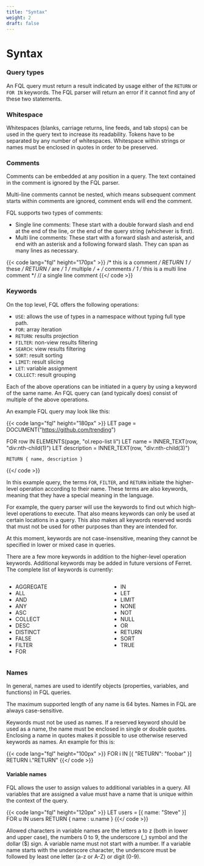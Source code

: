 ```yaml
---
title: "Syntax"
weight: 2
draft: false
---
```


# Syntax

### Query types
An FQL query must return a result indicated by usage either of the ``RETURN`` or ``FOR IN`` keywords. The FQL parser will return an error if it cannot find any of these two statements.

### Whitespace
Whitespaces (blanks, carriage returns, line feeds, and tab stops) can be used in the query text to increase its readability. Tokens have to be separated by any number of whitespaces. Whitespace within strings or names must be enclosed in quotes in order to be preserved.

### Comments
Comments can be embedded at any position in a query. The text contained in the comment is ignored by the FQL parser.

Multi-line comments cannot be nested, which means subsequent comment starts within comments are ignored, comment ends will end the comment.

FQL supports two types of comments:

- Single line comments: These start with a double forward slash and end at the end of the line, or the end of the query string (whichever is first).
- Multi line comments: These start with a forward slash and asterisk, and end with an asterisk and a following forward slash. They can span as many lines as necessary.

{{< code lang="fql" height="170px" >}}
/* this is a comment */ RETURN 1
/* these */ RETURN /* are */ 1 /* multiple */ + /* comments */ 1
/* this is
   a multi line
   comment */
// a single line comment
{{</ code >}}

### Keywords
On the top level, FQL offers the following operations:

- ``USE``: allows the use of types in a namespace without typing full type path.
- ``FOR``: array iteration
- ``RETURN``: results projection
- ``FILTER``: non-view results filtering
- ``SEARCH``: view results filtering
- ``SORT``: result sorting
- ``LIMIT``: result slicing
- ``LET``: variable assignment
- ``COLLECT``: result grouping

Each of the above operations can be initiated in a query by using a keyword of the same name. An FQL query can (and typically does) consist of multiple of the above operations.

An example FQL query may look like this:

{{< code lang="fql" height="180px" >}}
LET page = DOCUMENT("https://github.com/trending")

FOR row IN ELEMENTS(page, "ol.repo-list li")
    LET name = INNER_TEXT(row, "div:nth-child(1)")
    LET description = INNER_TEXT(row, "div:nth-child(3)")
    
    RETURN { name, description }
{{</ code >}}

In this example query, the terms ``FOR``, ``FILTER``, and ``RETURN`` initiate the higher-level operation according to their name. These terms are also keywords, meaning that they have a special meaning in the language.

For example, the query parser will use the keywords to find out which high-level operations to execute. That also means keywords can only be used at certain locations in a query. This also makes all keywords reserved words that must not be used for other purposes than they are intended for.

At this moment, keywords are not case-insensitive, meaning they cannot be specified in lower or mixed case in queries.

There are a few more keywords in addition to the higher-level operation keywords. Additional keywords may be added in future versions of Ferret. The complete list of keywords is currently:

<div class="columns">
    <div class="column">
    <ul>
        <li>AGGREGATE</li>
        <li>ALL</li>
        <li>AND</li>
        <li>ANY</li>
        <li>ASC</li>
        <li>COLLECT</li>
        <li>DESC</li>
        <li>DISTINCT</li>
        <li>FALSE</li>
        <li>FILTER</li>
        <li>FOR</li>
    </ul>
    </div>
    <div class="column">
        <ul>
            <li>IN</li>
            <li>LET</li>
            <li>LIMIT</li>
            <li>NONE</li>
            <li>NOT</li>
            <li>NULL</li>
            <li>OR</li>
            <li>RETURN</li>
            <li>SORT</li>
            <li>TRUE</li>
        </ul>
    </div>
</div>

### Names
In general, names are used to identify objects (properties, variables, and functions) in FQL queries.

The maximum supported length of any name is 64 bytes. Names in FQL are always case-sensitive.

Keywords must not be used as names. If a reserved keyword should be used as a name, the name must be enclosed in single or double quotes. Enclosing a name in quotes makes it possible to use otherwise reserved keywords as names. An example for this is:

{{< code lang="fql" height="100px" >}}
FOR i IN [{ "RETURN": "foobar" }]
    RETURN i."RETURN"
{{</ code >}}

#### Variable names
FQL allows the user to assign values to additional variables in a query. All variables that are assigned a value must have a name that is unique within the context of the query.

{{< code lang="fql" height="120px" >}}
LET users = [{ name: "Steve" }]
FOR u IN users
  RETURN { name : u.name }
{{</ code >}}

Allowed characters in variable names are the letters a to z (both in lower and upper case), the numbers 0 to 9, the underscore (_) symbol and the dollar ($) sign. A variable name must not start with a number. If a variable name starts with the underscore character, the underscore must be followed by least one letter (a-z or A-Z) or digit (0-9).